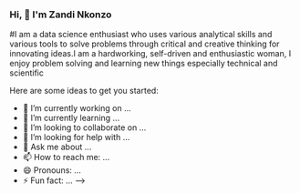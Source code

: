 ### Hi, 👋 I'm Zandi Nkonzo

#I am a data science enthusiast who uses various analytical skills and  various tools to solve problems through critical and creative thinking for innovating ideas.I am a hardworking, self-driven and enthusiastic woman, I enjoy problem solving and learning new things especially technical and scientific 





Here are some ideas to get you started:

- 🔭 I’m currently working on ...
- 🌱 I’m currently learning ...
- 👯 I’m looking to collaborate on ...
- 🤔 I’m looking for help with ...
- 💬 Ask me about ...
- 📫 How to reach me: ...
- 😄 Pronouns: ...
- ⚡ Fun fact: ...
-->
